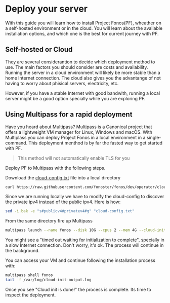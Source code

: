 # Deploy your server

With this guide you will learn how to install Project Fonos(PF), wheather on a self-hosted environment or in the cloud. You will learn about the available installation options, and which one is the best for current journey with PF.

## Self-hosted or Cloud

They are several considerantion to decide which deployment method to use. The main factors you should consider are costs and availability. Running the server in a cloud environment will likely be more stable than a home Internet connection. The cloud also gives you the advantange of not having to worry about phisical servers, electricity, etc.

However, if you have a stable Internet with good bandwith, running a local server might be a good option specially while you are exploring PF.

## Using Multipass for a rapid deployment

Have you heard about Multipass? Multipass is a Canonical project that offers a lightweight VM manager for Linux, Windows and macOS. With Multiplass you can deploy Project Fonos in a local environment in a single-command. This deployment menthod is by far the fasted way to get started with PF.

> This method will not automatically enable TLS for you

Deploy PF to Multipass with the following steps.

Download the [cloud-config.txt](https://raw.githubusercontent.com/fonoster/fonos/main/operator/cloud-config.txt) file into a local directory

```bash
curl https://raw.githubusercontent.com/fonoster/fonos/dev/operator/cloud-config.txt -o cloud-config.txt
```

Since we are running locally we have to modify the cloud-config to discover the private ipv4 instead of
the public ipv4. Here is how:

```bash
sed -i.bak -e "s#publicv4#privatev4#g" "cloud-config.txt"
```

From the same directory fire up Multipass 

```bash
multipass launch --name fonos --disk 10G --cpus 2 --mem 4G --cloud-init cloud-config.txt
```

You might see a "timed out waiting for initialization to complete", specially in a slow Internet connection. Don't worry, it's ok. The process will continue in the background. 

You can access your VM and continue following the installation process with:

```bash
multipass shell fonos
tail -f /var/log/cloud-init-output.log
```

Once you see "Cloud init is done!" the process is complete. Its time to inspect the deployment.
